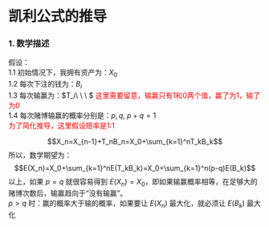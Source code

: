 # 凯利公式的推导

### 1. 数学描述

假设：<br>
1.1 初始情况下，我拥有资产为：$X_0$<br>
1.2 每次下注的钱为：$B_i$<br>
1.3 每次输赢为：$T_i\ \ \ $ <font color=red>这里需要留意，输赢只有1和0两个值，赢了为1，输了为0</font><br>
1.4 每次赌博输赢的概率分别是：$p, q,\ p+q=1$<br>
<font color=red>为了简化推导，这里假设赔率是1:1</font>

$$X_n=X_{n-1}+T_nB_n=X_0+\sum_{k=1}^nT_kB_k$$
所以，数学期望为：$$E(X_n)=X_0+\sum_{k=1}^nE(T_kB_k)=X_0+\sum_{k=1}^n(p-q)E(B_k)$$
以上，如果 $p=q$ 就很容易得到 $E(X_n)=X_0$，即如果输赢概率相等，在足够大的赌博次数后，输赢趋向于“没有输赢”。
<br>
$p>q$ 时：赢的概率大于输的概率，如果要让 $E(X_n)$ 最大化，就必须让 $E(B_k)$ 最大化